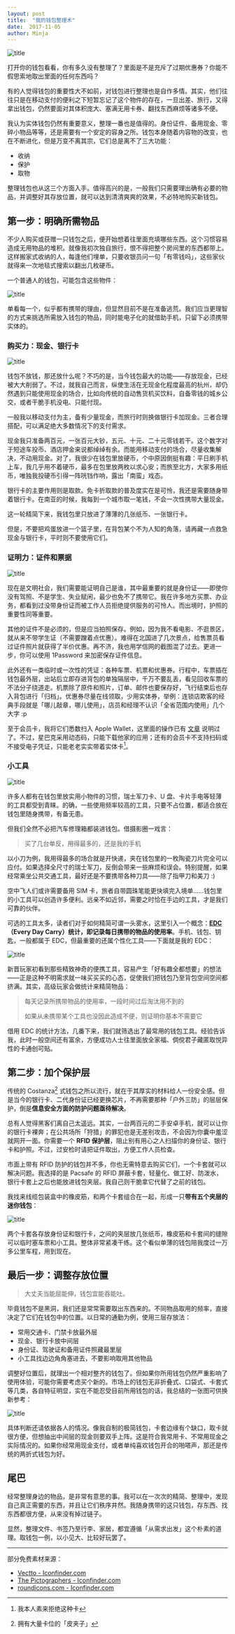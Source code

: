 ```yaml
---
layout: post
title:  "我的钱包整理术"
date:  2017-11-05
author: Minja
---
```


![title](e329c2f990b65f3b4bfb5be14c3f8106.png)

打开你的钱包看看，你有多久没有整理了？里面是不是充斥了过期优惠券？你能不假思索地取出里面的任何东西吗？

有的人觉得钱包的重要性大不如前，对钱包进行整理也是自作多情。其实，他们往往只是在移动支付的便利之下短暂忘记了这个物件的存在，一旦出差、旅行，又得拿出钱包，仍然要面对其体积庞大、塞满无用卡券、翻找东西麻烦等诸多不便。

我认为实体钱包仍然有重要意义，整理一番也是值得的。身份证件、备用现金、零碎小物品等等，还是需要有一个安定的容身之所。钱包本身随着内容物的改变，也在不断进化，但是万变不离其宗，它们总是离不了三大功能：

- 收纳
- 保护
- 取物

整理钱包也从这三个方面入手。值得高兴的是，一般我们只需要理出确有必要的物品，并调整好其存放位置，就可以达到清清爽爽的效果，不必特地购买新钱包。

## 第一步：明确所需物品

不少人购买或获赠一只钱包之后，便开始想着往里面充填哪些东西。这个习惯容易造成无用物品的堆积。就像我初次独自旅行，恨不得把整个房间里的东西都带上。这样搬家式收纳的人，每逢他们埋单，只要收银员问一句「有零钱吗」，这些家伙就得来一次地毯式搜索以翻出几枚硬币。

一个普通人的钱包，可能包含这些物件：

![title](af8b9bd594d4cc2affd7bc8f46536f3a.png)

单看每一个，似乎都有携带的理由，但显然目前不是在准备逃荒。我们应当更理智的方式来挑选所需放入钱包的物品，同时能电子化的就借助手机，只留下必须携带实体的。

### 购买力：现金、银行卡

![title](c59e94fd9b5c98dbc616d8b7467bd13f.png)

钱包不放钱，那还放什么呢？不巧的是，当今钱包最大的功能——存放现金，已经被大大削弱了。不过，就我自己而言，纵使生活在无现金化程度最高的杭州，却仍然遇到只能使用现金的场合，比如向传统的自动售货机买饮料，自备零钱的城乡公交，或者干脆手机没电、只能付现。

一般我以移动支付为主，备有少量现金，而旅行时则换做银行卡加现金。三者合理搭配，可以满足绝大多数情况下的支付需求。

现金我只准备两百元，一张百元大钞，五元、十元、二十元零钱若干。这个数字对于短途车投币、酒店押金来说都绰绰有余。而能用移动支付的场合，尽量收集解决，不动用现金。对了，我很少在钱包里放硬币，个中原因倒挺有趣：平日刷手机上车，我几乎用不着硬币，最多在包里放两枚以求心安；而旅至北方，大家多用纸币，唯独我投硬币引得一阵咣铛作响，露出「南蛮」戏态。

银行卡的主要作用则是取款。免卡折取款的普及度实在是可怜，我还是需要随身带着银行卡。在南亚的时候，我每到一个城市取一笔钱，不会一次性携带大量现金。

这一轮精简下来，我钱包里只放进了薄薄的几张纸币、一张银行卡。

但是，不要把鸡蛋放进一个篮子里，在背包某个不为人知的角落，请再藏一点救急现金与银行卡，平时则不要使用它们。

### 证明力：证件和票据

![title](3b9837a40a325617e98b922347a65f3c.png)

现在是文明社会，我们需要能证明自己是谁，其中最重要的就是身份证——即使你没有驾照、不是学生、失业赋闲，最少也免不了携带它。我在许多地方买票、办业务，都看到过没带身份证而被工作人员拒绝提供服务的可怜人。而出境时，护照的重要性同等重要。

其他的证件不是必须的，但是应当拍照保存。例如，因为我不看电影、不逛景区，就从来不带学生证（不需要蹭着点优惠）。难得在北国进了几次景点，给售票员看过证件照片就获得了半价优惠。再不济，我也用学信网的截图混了过去。更进一步，你可以使用 1Password 来加密保存证件信息。

此外还有一类临时或一次性的凭证：各种车票、机票和优惠券。行程中，车票插在钱包最外层，出站后立即存进背包的单独隔层中，千万不要乱丢，看见回收车票的不法分子绕道走。机票除了原件和照片，订单、邮件也要保存好，飞行结束后也存入背包进行「归档」。优惠券尽量在线领取，少用实体券，举例：连锁店欺客的经典手段就是「哪儿敲章，哪儿使用」，店员和经理不认识「全省范围内使用」几个大字 :p

至于会员卡，我将它们悉数扫入 Apple Wallet，这里面的操作已有 [文章](https://sspai.com/post/39833) 说明过了。不过，星巴克采用动态码，只能下载他家的应用；还有的会员卡不支持扫码或不接受电子凭证，只能老老实实带着实体卡[^1]。

### 小工具

![title](e96f9714db34fa17b0077a36fad3ddce.png)

许多人都有在钱包里放实用小物件的习惯，瑞士军刀卡、U 盘、卡片手电等轻薄的工具都受到青睐。的确，一些使用频率较高的工具，只要不占位置，都适合放在钱包里随身携带，有备无患。

但我们全然不必把汽车修理箱都装进钱包。借摄影圈一戏言：

> 买了几台单反，用得最多的，还是我的手机

以小刀为例，我用得最多的场合就是开快递，夹在钱包里的一枚陶瓷刀片完全可以应付。如果选择全尺寸的瑞士军刀，反倒会带来一些麻烦和误会。特别提醒，如果经常乘坐公共交通工具，最好还是不要携带各种刀具——除了指甲刀和美刀 :)

空中飞人们或许需要备用 SIM 卡，旅者自带圆珠笔能更快填完入境单……钱包里的小工具可以创造许多便利。远亲不如近邻，需要之时恰在手边的工具，才是我们可靠的伙伴。

可选的工具太多，读者们对于如何精简可谓一头雾水，这里引入一个概念：**[EDC](http://everydaycarry.com/)（Every Day Carry）统计，即记录每日携带的物品的使用率**。手机、钱包、钥匙，一般都属于 EDC，但最重要的还属个性化工具——下面就是我的 EDC：

![title](8493b216822f26f9778193232ea68504.png)

新晋玩家初看到那些精致神奇的便携工具，容易产生「好有趣全都想要」的想法——正是这种不明需求就一味买买买的心态，促使我们把钱包乃至背包空间空间都挤满。其实，高级玩家会做统计来精简物品：

> 每天记录所携带物品的使用率，一段时间过后淘汰用不到的
>
> 如果从未携带某个工具也没因此造成不便，则证明你基本不需要它

借用 EDC 的统计方法，几番下来，我们就筛选出了最常用的钱包工具。经验告诉我，此时一般空间还有富余，方便成功人士往里面放全家福、倜傥君子藏匿取悦异性的卡通创可贴。

## 第二步：加个保护层

传统的 Costanza[^2] 式钱包之所以流行，就在于其厚实的材料给人一份安全感。但是当今的银行卡、二代身份证已经更换芯片，不再需要那种「户外三防」的层层保护，倒是**信息安全方面的防护问题亟待解决**。

总有人觉得黑客们离自己太遥远。其实，一台两百元的二手安卓手机，就可以让你的银行卡裸奔；在公共场所「狩猎」的罪犯也是无差别攻击，不会因为你囊中羞涩就网开一面。你需要一个 **RFID 保护层**，阻止别有用心之人扫描你的身份证、银行卡和护照。不过，过安检时请把证件取出，方便工作人员检查。

市面上带有 RFID 防护的钱包并不多，你也无需特意去购买它们，一个卡套就可以解决问题。我选择的是 Pacsafe 的 RFID 屏蔽卡套，轻量化、做工好、防泼水，银行卡套上之后也能放进钱包夹层。我自己则干脆拿它代替了之前的钱包。

我找来线缆包装盒中的橡皮筋，和两个卡套组合在一起，形成一只**带有五个夹层的迷你钱包**：

![title](d4bda726c90694dbf67428a8976bcf86.jpg)

两个卡套各存放身份证和银行卡，之间的夹层放几张纸币，橡皮筋和卡套间的缝隙可以临时塞车票和小工具。整体非常紧凑干练。这个看似单薄的钱包陪我度过一万多公里车程，用到现在。

## 最后一步：调整存放位置

> 大丈夫当能屈能伸，钱包宜能吞能吐。

毕竟钱包不是黑洞，我们还是常常需要取出东西来的。不同物品取用的频率，直接决定了它们在钱包中的位置。以日常的通勤为例，使用三层存放法：

- 常用交通卡、门禁卡放最外层
- 现金、银行卡放中间层
- 身份证、驾驶证和备用证件照藏最里层
- 小工具找边边角角塞进去，不要影响取用其他物品

调整好位置后，就理出一个相对整齐的钱包了。但如果你所用钱包仍然严重影响了使用体验，可能你需要考虑买个新的。市场上的钱包无非折叠式、口袋式、卡套式等几类，各自特征明显，实在不能忍受目前所用钱包的话，我总结的一张图可供换新参考：

![title](c6ed1128016b6b14cbd3a7c0727019aa.png)

具体判断还请依据各人的情况。像我自制的极简钱包，卡套边缘有个缺口，取卡就很方便，但想抽出中间层的现金则要双手上阵。这是符合我常用卡、不常用现金之实际情况的。如果你经常用现金支付，或者单纯喜欢钱包开合的啪嗒声，那还是传统的两折式钱包为好。

## 尾巴

经常整理身边的物品，是非常有意思的事。我可以在一次次的精简、整理中，发现自己真正需要的东西，并且让它们秩序井然。我随身携带的这只钱包，存东西、找东西都很方便，从来没有掉过链子。

显然，整理文件、书签乃至行李、家居，都宜遵循「从需求出发」这个朴素的道理。取钱包一例，以小见大、比较好玩罢了。

---

部分免费素材来源：
- [Vectto - Iconfinder.com](https://www.iconfinder.com/vectto)
- [The Pictographers - Iconfinder.com](https://www.iconfinder.com/bluewolfski)
- [roundicons.com - Iconfinder.com](https://www.iconfinder.com/roundicons)

[^1]: 我本人素来拒绝这种卡
[^2]: 拥有大量卡位的「皮夹子」